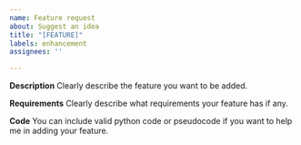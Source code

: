 ```yaml
---
name: Feature request
about: Suggest an idea
title: "[FEATURE]"
labels: enhancement
assignees: ''

---
```


**Description**
Clearly describe the feature you want to be added.

**Requirements**
Clearly describe what requirements your feature has if any.

**Code**
You can include valid python code or pseudocode if you want to help me in adding your feature.
